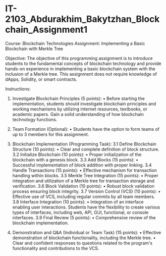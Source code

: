 # IT-2103_Abdurakhim_Bakytzhan_Blockchain_Assignment1

Course: Blockchain Technologies Assignment: Implementing a Basic Blockchain with Merkle Tree

Objective: The objective of this programming assignment is to introduce students to the fundamental concepts of blockchain technology and provide hands-on experience in implementing a basic blockchain system with the inclusion of a Merkle tree. This assignment does not require knowledge of dApps, Solidity, or smart contracts.

Instructions:
1. Investigate Blockchain Principles (5 points):
• Before starting the implementation, students should investigate blockchain
principles and working mechanisms by utilizing internet resources,
textbooks, or academic papers. Gain a solid understanding of how
blockchain technology functions.

2. Team Formation (Optional):
• Students have the option to form teams of up to 3 members for this
assignment.

3. Blockchain Implementation (Programming Task):
3.1 Define Blockchain Structure (10 points):
• Clear and complete definition of block structure.
3.2 Initialize Blockchain (10 points):
• Proper initialization of the blockchain with a genesis block.
3.3 Add Blocks (15 points):
• Successful implementation of block addition with proper linking.
3.4 Handle Transactions (15 points):
• Effective mechanism for transaction handling within blocks.
3.5 Merkle Tree Integration (15 points):
• Proper integration and utilization of a Merkle tree for transaction storage and
verification.
3.6 Block Validation (10 points):
• Robust block validation process ensuring block integrity.
3.7 Version Control (VCS) (10 points):
• Effective use of VCS, including regular commits by all team members.
3.8 Interface Integration (10 points):
• Integration of an interface enabling user interactions. Students have the
flexibility to create various types of interfaces, including web, API, GUI,
functional, or console interfaces.
3.9 Final Review (5 points):
• Comprehensive review of the blockchain implementation.

4. Demonstration and Q&A (Individual or Team Task) (15 points):
• Effective demonstration of blockchain functionality, including the Merkle
tree.
• Clear and confident responses to questions related to the program's
functionality and contributions to the VCS.
